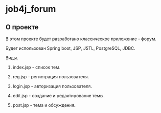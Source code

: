# job4j_forum

## О проекте

В этом проекте будет разработано классическое приложение - форум.

Будет использован Spring boot, JSP, JSTL, PostgreSQL, JDBC.

Виды.

1. index.jsp - список тем.

2. reg.jsp - регистрация пользователя.

3. login.jsp - авторизация пользователя.

4. edit.jsp - создание и редактирование темы.

5. post.jsp - тема и обсуждения.


